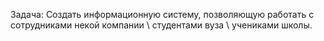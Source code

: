 Задача:
Создать информационную систему, позволяющую работать с сотрудниками некой компании \ студентами вуза \ учениками школы.
